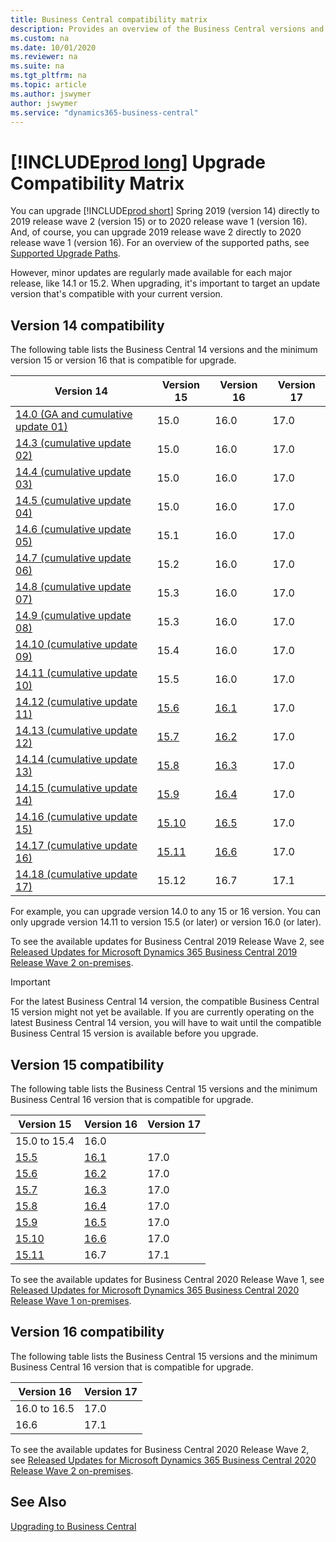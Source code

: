 ```yaml
---
title: Business Central compatibility matrix
description: Provides an overview of the Business Central versions and their compatibility
ms.custom: na
ms.date: 10/01/2020
ms.reviewer: na
ms.suite: na
ms.tgt_pltfrm: na
ms.topic: article
ms.author: jswymer
author: jswymer
ms.service: "dynamics365-business-central"
---
```


# [!INCLUDE[prod long](../developer/includes/prodlong.md)] Upgrade Compatibility Matrix

You can upgrade [!INCLUDE[prod short](../developer/includes/prodshort.md)] Spring 2019 (version 14) directly to 2019 release wave 2 (version 15) or to 2020 release wave 1 (version 16). And, of course, you can upgrade 2019 release wave 2 directly to 2020 release wave 1 (version 16). For an overview of the supported paths, see [Supported Upgrade Paths](upgrade-paths.md).

However, minor updates are regularly made available for each major release, like 14.1 or 15.2. When upgrading, it's important to target an update version that's compatible with your current version.

## Version 14 compatibility

The following table lists the Business Central 14 versions and the minimum version 15 or version 16 that is compatible for upgrade.

|Version 14|Version 15|Version 16|Version 17|
|----------|----------|----------|----------|
|[14.0 (GA and cumulative update 01)](https://support.microsoft.com/help/4501146)|15.0|16.0|17.0|
|[14.3 (cumulative update 02)](https://support.microsoft.com/help/4514872)|15.0|16.0|17.0|
|[14.4 (cumulative update 03)](https://support.microsoft.com/help/4515445)|15.0|16.0|17.0|
|[14.5 (cumulative update 04)](https://support.microsoft.com/help/4518535)|15.0|16.0|17.0|
|[14.6 (cumulative update 05)](https://support.microsoft.com/help/4522949)|15.1|16.0|17.0|
|[14.7 (cumulative update 06)](https://support.microsoft.com/help/4528705)|15.2|16.0|17.0|
|[14.8 (cumulative update 07)](https://support.microsoft.com/help/4533396)|15.3|16.0|17.0|
|[14.9 (cumulative update 08)](https://support.microsoft.com/help/4536555)|15.3|16.0|17.0|
|[14.10 (cumulative update 09)](https://support.microsoft.com/help/4539529)|15.4|16.0|17.0|
|[14.11 (cumulative update 10)](https://support.microsoft.com/help/4538887)|15.5|16.0|17.0|
|[14.12 (cumulative update 11)](https://support.microsoft.com/help/4549677)|[15.6](https://support.microsoft.com/help/4549685)|[16.1](https://support.microsoft.com/help/4549686)|17.0|
|[14.13 (cumulative update 12)](https://support.microsoft.com/help/4549684)|[15.7](https://support.microsoft.com/help/4564071)|[16.2](https://support.microsoft.com/help/4564072)|17.0|
|[14.14 (cumulative update 13)](https://support.microsoft.com/help/4564070)|[15.8](https://support.microsoft.com/help/4563406)|[16.3](https://support.microsoft.com/help/4563407)|17.0|
|[14.15 (cumulative update 14)](https://support.microsoft.com/help/4563405)|[15.9](https://support.microsoft.com/help/4563414)|[16.4](https://support.microsoft.com/help/4563415)|17.0|
|[14.16 (cumulative update 15)](https://support.microsoft.com/help/4563410)|[15.10](https://support.microsoft.com/help/4576663)|[16.5](https://support.microsoft.com/help/4576664)|17.0|
|[14.17 (cumulative update 16)](https://support.microsoft.com/help/4576662)|[15.11](https://support.microsoft.com/help/4583500) |[16.6](https://support.microsoft.com/help/4583501) |17.0|
|[14.18 (cumulative update 17)](https://support.microsoft.com/help/4583496)|15.12|16.7|17.1|

For example, you can upgrade version 14.0 to any 15 or 16 version. You can only upgrade version 14.11 to version 15.5 (or later) or version 16.0 (or later).

To see the available updates for Business Central 2019 Release Wave 2, see [Released Updates for Microsoft Dynamics 365 Business Central 2019 Release Wave 2 on-premises](https://support.microsoft.com/help/4528706).
  
> [!IMPORTANT]
> For the latest Business Central 14 version, the compatible Business Central 15 version might not yet be available. If you are currently operating on the latest Business Central 14 version, you will have to wait until the compatible Business Central 15 version is available before you upgrade.

## Version 15 compatibility

The following table lists the Business Central 15 versions and the minimum Business Central 16 version that is compatible for upgrade.

|Version 15|Version 16|Version 17|
|----------|----------|----------|
|15.0 to 15.4|16.0|
|[15.5](https://support.microsoft.com/help/4549678)|[16.1](https://support.microsoft.com/help/4549686)|17.0
|[15.6](https://support.microsoft.com/help/4549685)|[16.2](https://support.microsoft.com/help/4564072)|17.0
|[15.7](https://support.microsoft.com/help/4564071)|[16.3](https://support.microsoft.com/help/4563407)|17.0
|[15.8](https://support.microsoft.com/help/4563406)|[16.4](https://support.microsoft.com/help/4563415)|17.0
|[15.9](https://support.microsoft.com/help/4563414)|[16.5](https://support.microsoft.com/help/4576664) |17.0|
|[15.10](https://support.microsoft.com/help/4576663)|[16.6](https://support.microsoft.com/help/4583501)|17.0|
|[15.11](https://support.microsoft.com/help/4583500)|16.7|17.1|

To see the available updates for Business Central 2020 Release Wave 1, see [Released Updates for Microsoft Dynamics 365 Business Central 2020 Release Wave 1 on-premises](https://support.microsoft.com/help/4549687).

## Version 16 compatibility

The following table lists the Business Central 15 versions and the minimum Business Central 16 version that is compatible for upgrade.

|Version 16|Version 17|
|----------|----------|
|16.0 to 16.5|17.0|
|16.6|17.1|

To see the available updates for Business Central 2020 Release Wave 2, see [Released Updates for Microsoft Dynamics 365 Business Central 2020 Release Wave 2 on-premises](https://support.microsoft.com/help/4549687).

## See Also

[Upgrading to Business Central](upgrading-to-business-central.md)  
